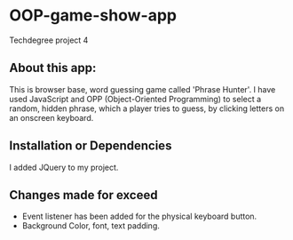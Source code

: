 # OOP-game-show-app
Techdegree project 4

## About this app:
This is browser base, word guessing game called 'Phrase Hunter'. I have used JavaScript and OPP (Object-Oriented Programming) to select a random, hidden phrase, which a player tries to guess, by clicking letters on an onscreen keyboard.

## Installation or Dependencies
I added JQuery to my project.

## Changes made for exceed
- Event listener has been added for the physical keyboard button.
- Background Color, font, text padding.
